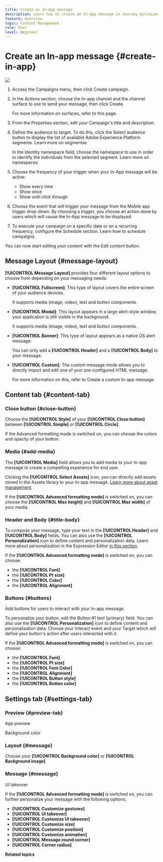 ```yaml
---
title: Create an In-App message
description: Learn how to create an In-App message in Journey Optimizer
feature: Overview
topic: Content Management
role: User
level: Beginner
---
```

# Create an In-app message {#create-in-app}

![](assets/.png)

1. Access the Campaigns menu, then click Create campaign.

1. In the Actions section, choose the In-app channel and the channel surface to use to send your message, then click Create.

    For more information on surfaces, refer to this page.

1. From the Properties section, edit your Campaign's title and description.

1. Define the audience to target. To do this, click the Select audience button to display the list of available Adobe Experience Platform segments. Learn more on segmentse

    In the Identity namespace field, choose the namespace to use in order to identify the individuals from the selected segment. Learn more on namespaces

1. Choose the frequency of your trigger when your In-App message will be active:

    * Show every time
    * Show once
    * Show until click through

1. Choose the event that will trigger your message from the Mobile app trigger
drop-down. By choosing a trigger, you choose an action done by users which will cause the In-App message to be displayed.

1. To execute your campaign on a specific date or on a recurring frequency, configure the Schedule section. Learn how to schedule campaigns.

You can now start editing your content with the Edit content button.

## Message Layout {#message-layout}

**[!UICONTROL Message Layout]** provides four different layout options to choose from depending on your messaging needs:

* **[!UICONTROL Fullscreen]**: This type of layout covers the entire screen of your audience devices.
    
    It supports media (image, video), text and button components.

* **[!UICONTROL Modal]**: This layout appears in a large alert-style window, your application is still visible in the background.

    It supports media (image, video), text and button components.

* **[!UICONTROL Banner]**: This type of layout appears as a native OS alert message.

    You can only add a **[!UICONTROL Header]** and a **[!UICONTROL Body]** to your message.

* **[!UICONTROL Custom]**: The custom message mode allows you to directly import and edit one of your pre-configured HTML message.

    For more information on this, refer to Create a custom In-app message.

## Content tab {#content-tab}

### Close button {#close-button}

Choose the **[!UICONTROL Style]** of your **[!UICONTROL Close button]** between **[!UICONTROL Simple]** or **[!UICONTROL Circle]**.

If the Advanced formatting mode is switched on, you can choose the colors and opacity of your button. 

### Media {#add-media}

The **[!UICONTROL Media]** field allows you to add media to your In-app message to create a compelling experience for end user.

Clicking the **[!UICONTROL Select Assets]** icon, you can directly add assets stored in the Assets library to your In-app message. [Learn more about asset management]().

If the **[!UICONTROL Advanced formatting mode]** is switched on, you can choose the **[!UICONTROL Max height]** and **[!UICONTROL Max width]** of your media. 

### Header and Body {#title-body}

To compose your message, type your text in the **[!UICONTROL Header]** and **[!UICONTROL Body]** fields. You can also use the **[!UICONTROL Personalization]** icon to define content and personalization data. Learn more about personalization in the Expression Editor [in this section]().

If the **[!UICONTROL Advanced formatting mode]** is switched on, you can choose:

* the **[!UICONTROL Font]**
* the **[!UICONTROL Pt size]**
* the **[!UICONTROL Color]**
* the **[!UICONTROL Alignment]**

### Buttons {#buttons}

Add buttons for users to interact with your In-app message.

To personalize your button, edit the Button #1 text (primary) field. You can also use the **[!UICONTROL Personalization]** icon to define content and personalization data.
Choose your Interact event and your Target which will define your button's action after users interacted with it.

If the **[!UICONTROL Advanced formatting mode]** is switched on, you can choose:

* the **[!UICONTROL Font]**
* the **[!UICONTROL Pt size]**
* the **[!UICONTROL Font Color]**
* the **[!UICONTROL Alignment]**
* the **[!UICONTROL Button style]**
* the **[!UICONTROL Button color]**

## Settings tab {#settings-tab}

### Preview {#preview-tab}

App preview

Background color

### Layout {#message}

Choose your **[!UICONTROL Background color]** or **[!UICONTROL Background image]** 

### Message {#message}

UI takeover

If the **[!UICONTROL Advanced formatting mode]** is switched on, you can further personalize your message with the following options:

* **[!UICONTROL Customize gestures]**
* **[!UICONTROL UI takeover]**
* **[!UICONTROL Customize UI takeover]**
* **[!UICONTROL Customize size]**
* **[!UICONTROL Customize position]**
* **[!UICONTROL Customize animation]**
* **[!UICONTROL Message round corner]**
* **[!UICONTROL Corner radius]**

**Related topics**
